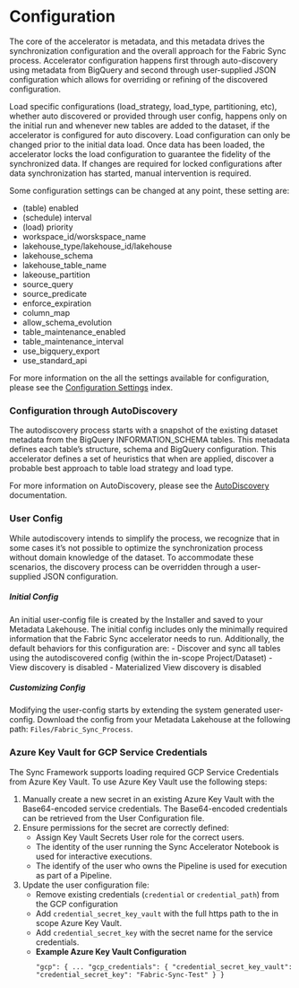 # Configuration

The core of the accelerator is metadata, and this metadata drives the synchronization configuration and the overall approach for the Fabric Sync process. Accelerator configuration happens first through auto-discovery using metadata from BigQuery and second through user-supplied JSON configuration which allows for overriding or refining of the discovered configuration.

Load specific configurations (load_strategy, load_type, partitioning, etc), whether auto discovered or provided through user config, happens only on the initial run and whenever new tables are added to the dataset, if the accelerator is configured for auto discovery. Load configuration can only be changed prior to the initial data load. Once data has been loaded, the accelerator locks the load configuration to guarantee the fidelity of the synchronized data. If changes are required for locked configurations after data synchronization has started, manual intervention is required.

Some configuration settings can be changed at any point, these setting are:
 - (table) enabled
 - (schedule) interval
 - (load) priority
 - workspace_id/worskspace_name
 - lakehouse_type/lakehouse_id/lakehouse
 - lakehouse_schema
 - lakehouse_table_name
 - lakeouse_partition
 - source_query
 - source_predicate
 - enforce_expiration
 - column_map
 - allow_schema_evolution
 - table_maintenance_enabled
 - table_maintenance_interval
 - use_bigquery_export
 - use_standard_api

For more information on the all the settings available for configuration, please see the [Configuration Settings](ConfigurationSettings.md) index.

### Configuration through AutoDiscovery
The autodiscovery process starts with a snapshot of the existing dataset metadata from the BigQuery INFORMATION_SCHEMA tables. This metadata defines each table’s structure, schema and BigQuery configuration. This accelerator defines a set of heuristics that when are applied, discover a probable best approach to table load strategy and load type.

For more information on AutoDiscovery, please see the [AutoDiscovery](Autodiscovery.md) documentation.

### User Config
While autodiscovery intends to simplify the process, we recognize that in some cases it’s not possible to optimize the synchronization process without domain knowledge of the dataset. To accommodate these scenarios, the discovery process can be overridden through a user-supplied JSON configuration.

##### Initial Config
An initial user-config file is created by the Installer and saved to your Metadata Lakehouse. The initial config includes only the minimally required information that the Fabric Sync accelerator needs to run. Additionally, the default behaviors for this configuration are:
    - Discover and sync all tables using the autodiscovered config (within the in-scope Project/Dataset)
    - View discovery is disabled
    - Materialized View discovery is disabled

##### Customizing Config
Modifying the user-config starts by extending the system generated user-config. Download the config from your Metadata Lakehouse at the following path: <code>Files/Fabric_Sync_Process</code>.

### Azure Key Vault for GCP Service Credentials
The Sync Framework supports loading required GCP Service Credentials from Azure Key Vault. To use Azure Key Vault use the following steps:

1. Manually create a new secret in an existing Azure Key Vault with the Base64-encoded service credentials. The Base64-encoded credentials can be retrieved from the User Configuration file.
2. Ensure permissions for the secret are correctly defined:
    - Assign Key Vault Secrets User role for the correct users.
    - The identity of the user running the Sync Accelerator Notebook is used for interactive executions.
    - The identify of the user who owns the Pipeline is used for execution as part of a Pipeline.
2. Update the user configuration file:
    - Remove existing credentials (<code>credential</code> or <code>credential_path</code>) from the GCP configuration
    - Add <code>credential_secret_key_vault</code> with the full https path to the in scope Azure Key Vault.
    - Add <code>credential_secret_key</code> with the secret name for the service credentials.
    - <strong>Example Azure Key Vault Configuration</strong>
<code><pre>
"gcp": {
    ...
    "gcp_credentials": {
        "credential_secret_key_vault": "https://mykeyvault.vault.azure.net",
        "credential_secret_key": "Fabric-Sync-Test"
        }
}
</pre></code>
